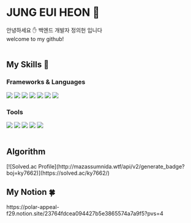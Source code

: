 <div>
  <h1>
    JUNG EUI HEON 🐋  
  </h1>
</div>
<div>
  안녕하세요 ✋ 백엔드 개발자 정의헌 입니다  <br>
  welcome to my github!
</div>
<br>
<div>
  <h2>
    My Skills 💪
  </h2>
  <div>
    <h3>
      Frameworks & Languages
    </h3>
  </div>
  <div>
  <img src="https://img.shields.io/badge/java-007396?style=for-the-badge&logo=java&logoColor=white"> <img src="https://img.shields.io/badge/spring-6DB33F?style=for-the-badge&logo=spring&logoColor=white"> <img src="https://img.shields.io/badge/python-3776AB?style=for-the-badge&logo=python&logoColor=white"> <img src="https://img.shields.io/badge/django-092E20?style=for-the-badge&logo=django&logoColor=white"> <img src="https://img.shields.io/badge/mysql-4479A1?style=for-the-badge&logo=mysql&logoColor=white"> <img src="https://img.shields.io/badge/typescript-3178C6?style=for-the-badge&logo=typescript&logoColor=white"> <img src="https://img.shields.io/badge/docker-2496ED?style=for-the-badge&logo=docker&logoColor=white">
  </div>
  <div>
    <h3>
      Tools
    </h3>
  </div>
  <div>
    <img src="https://img.shields.io/badge/Jira-0052CC?style=for-the-badge&logo=Jira&logoColor=white"> <img src="https://img.shields.io/badge/Notion-000000?style=for-the-badge&logo=Notion&logoColor=white"> <img src="https://img.shields.io/badge/Postman-FF6C37?style=for-the-badge&logo=Postman&logoColor=white"> <img src="https://img.shields.io/badge/GitHub-181717?style=for-the-badge&logo=GitHub&logoColor=white"> <img src="https://img.shields.io/badge/Figma-F24E1E?style=for-the-badge&logo=Figma&logoColor=white"> 
  </div>
</div>
<br>
<div>
  <h2>
    Algorithm
  </h2>
  [![Solved.ac Profile](http://mazassumnida.wtf/api/v2/generate_badge?boj=ky7662)](https://solved.ac/ky7662/)
</div>
<div>
  <h2>
    My Notion 🍀
  </h3>
</div>
<div>
  https://polar-appeal-f29.notion.site/23764fdcea094427b5e3865574a7a9f5?pvs=4
</div>
